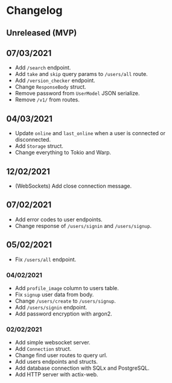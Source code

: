 # Changelog

## Unreleased (MVP)

## 07/03/2021
-   Add `/search` endpoint.
-   Add `take` and `skip` query params to `/users/all` route.
-   Add `/version_checker` endpoint.
-   Change `ResponseBody` struct.
-   Remove password from `UserModel` JSON serialize.
-   Remove `/v1/` from routes.

## 04/03/2021
-   Update `online` and `last_online` when a user is connected or disconnected.
-   Add `Storage` struct.
-   Change everything to Tokio and Warp.

## 12/02/2021
-   (WebSockets) Add close connection message.

## 07/02/2021
-   Add error codes to user endpoints.
-   Change response of `/users/signin` and `/users/signup`.

## 05/02/2021
-   Fix `/users/all` endpoint.

### 04/02/2021
-   Add `profile_image` column to users table.
-   Fix `signup` user data from body.
-   Change `/users/create` to `/users/signup`.
-   Add `/users/signin` endpoint.
-   Add password encryption with argon2.

### 02/02/2021
-   Add simple websocket server.
-   Add `Connection` struct.
-   Change find user routes to query url.
-   Add users endpoints and structs.
-   Add database connection with SQLx and PostgreSQL.
-   Add HTTP server with actix-web.
